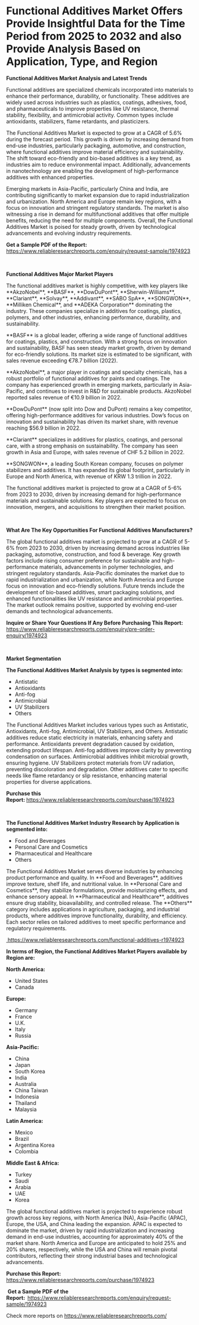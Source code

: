 <p><h1>Functional Additives Market Offers Provide Insightful Data for the Time Period from 2025 to 2032 and also Provide Analysis Based on Application, Type, and Region</h1></p><p><strong>Functional Additives Market Analysis and Latest Trends</strong></p>
<p><p>Functional additives are specialized chemicals incorporated into materials to enhance their performance, durability, or functionality. These additives are widely used across industries such as plastics, coatings, adhesives, food, and pharmaceuticals to improve properties like UV resistance, thermal stability, flexibility, and antimicrobial activity. Common types include antioxidants, stabilizers, flame retardants, and plasticizers.</p><p>The Functional Additives Market is expected to grow at a CAGR of 5.6% during the forecast period. This growth is driven by increasing demand from end-use industries, particularly packaging, automotive, and construction, where functional additives improve material efficiency and sustainability. The shift toward eco-friendly and bio-based additives is a key trend, as industries aim to reduce environmental impact. Additionally, advancements in nanotechnology are enabling the development of high-performance additives with enhanced properties.</p><p>Emerging markets in Asia-Pacific, particularly China and India, are contributing significantly to market expansion due to rapid industrialization and urbanization. North America and Europe remain key regions, with a focus on innovation and stringent regulatory standards. The market is also witnessing a rise in demand for multifunctional additives that offer multiple benefits, reducing the need for multiple components. Overall, the Functional Additives Market is poised for steady growth, driven by technological advancements and evolving industry requirements.</p></p>
<p><strong>Get a Sample PDF of the Report:&nbsp;</strong> <a href="https://www.reliableresearchreports.com/enquiry/request-sample/1974923?utm_campaign=2009&utm_medium=2&utm_source=Github&utm_content=ia&utm_term=30012025&utm_id=functional-additives">https://www.reliableresearchreports.com/enquiry/request-sample/1974923</a></p>
<p>&nbsp;</p>
<p><strong>Functional Additives Major Market Players</strong></p>
<p><p>The functional additives market is highly competitive, with key players like **AkzoNobel**, **BASF**, **DowDuPont**, **Sherwin-Williams**, **Clariant**, **Solvay**, **Addivant**, **SABO SpA**, **SONGWON**, **Milliken Chemical**, and **ADEKA Corporation** dominating the industry. These companies specialize in additives for coatings, plastics, polymers, and other industries, enhancing performance, durability, and sustainability.</p><p>**BASF** is a global leader, offering a wide range of functional additives for coatings, plastics, and construction. With a strong focus on innovation and sustainability, BASF has seen steady market growth, driven by demand for eco-friendly solutions. Its market size is estimated to be significant, with sales revenue exceeding €78.7 billion (2022).</p><p>**AkzoNobel**, a major player in coatings and specialty chemicals, has a robust portfolio of functional additives for paints and coatings. The company has experienced growth in emerging markets, particularly in Asia-Pacific, and continues to invest in R&D for sustainable products. AkzoNobel reported sales revenue of €10.9 billion in 2022.</p><p>**DowDuPont** (now split into Dow and DuPont) remains a key competitor, offering high-performance additives for various industries. Dow’s focus on innovation and sustainability has driven its market share, with revenue reaching $56.9 billion in 2022.</p><p>**Clariant** specializes in additives for plastics, coatings, and personal care, with a strong emphasis on sustainability. The company has seen growth in Asia and Europe, with sales revenue of CHF 5.2 billion in 2022.</p><p>**SONGWON**, a leading South Korean company, focuses on polymer stabilizers and additives. It has expanded its global footprint, particularly in Europe and North America, with revenue of KRW 1.3 trillion in 2022.</p><p>The functional additives market is projected to grow at a CAGR of 5-6% from 2023 to 2030, driven by increasing demand for high-performance materials and sustainable solutions. Key players are expected to focus on innovation, mergers, and acquisitions to strengthen their market position.</p></p>
<p>&nbsp;</p>
<p><strong>What Are The Key Opportunities For Functional Additives Manufacturers?</strong></p>
<p><p>The global functional additives market is projected to grow at a CAGR of 5-6% from 2023 to 2030, driven by increasing demand across industries like packaging, automotive, construction, and food & beverage. Key growth factors include rising consumer preference for sustainable and high-performance materials, advancements in polymer technologies, and stringent regulatory standards. Asia-Pacific dominates the market due to rapid industrialization and urbanization, while North America and Europe focus on innovation and eco-friendly solutions. Future trends include the development of bio-based additives, smart packaging solutions, and enhanced functionalities like UV resistance and antimicrobial properties. The market outlook remains positive, supported by evolving end-user demands and technological advancements.</p></p>
<p><strong>Inquire or Share Your Questions If Any Before Purchasing This Report:</strong> <a href="https://www.reliableresearchreports.com/enquiry/pre-order-enquiry/1974923?utm_campaign=2009&utm_medium=2&utm_source=Github&utm_content=ia&utm_term=30012025&utm_id=functional-additives">https://www.reliableresearchreports.com/enquiry/pre-order-enquiry/1974923</a></p>
<p>&nbsp;</p>
<p><strong>Market Segmentation</strong></p>
<p><strong>The Functional Additives Market Analysis by types is segmented into:</strong></p>
<p><ul><li>Antistatic</li><li>Antioxidants</li><li>Anti-fog</li><li>Antimicrobial</li><li>UV Stabilizers</li><li>Others</li></ul></p>
<p><p>The Functional Additives Market includes various types such as Antistatic, Antioxidants, Anti-fog, Antimicrobial, UV Stabilizers, and Others. Antistatic additives reduce static electricity in materials, enhancing safety and performance. Antioxidants prevent degradation caused by oxidation, extending product lifespan. Anti-fog additives improve clarity by preventing condensation on surfaces. Antimicrobial additives inhibit microbial growth, ensuring hygiene. UV Stabilizers protect materials from UV radiation, preventing discoloration and degradation. Other additives cater to specific needs like flame retardancy or slip resistance, enhancing material properties for diverse applications.</p></p>
<p><strong>Purchase this Report:&nbsp;</strong><a href="https://www.reliableresearchreports.com/purchase/1974923?utm_campaign=2009&utm_medium=2&utm_source=Github&utm_content=ia&utm_term=30012025&utm_id=functional-additives">https://www.reliableresearchreports.com/purchase/1974923</a></p>
<p>&nbsp;</p>
<p><strong>The Functional Additives Market Industry Research by Application is segmented into:</strong></p>
<p><ul><li>Food and Beverages</li><li>Personal Care and Cosmetics</li><li>Pharmaceutical and Healthcare</li><li>Others</li></ul></p>
<p><p>The Functional Additives Market serves diverse industries by enhancing product performance and quality. In **Food and Beverages**, additives improve texture, shelf life, and nutritional value. In **Personal Care and Cosmetics**, they stabilize formulations, provide moisturizing effects, and enhance sensory appeal. In **Pharmaceutical and Healthcare**, additives ensure drug stability, bioavailability, and controlled release. The **Others** category includes applications in agriculture, packaging, and industrial products, where additives improve functionality, durability, and efficiency. Each sector relies on tailored additives to meet specific performance and regulatory requirements.</p></p>
<p><a href="https://www.reliableresearchreports.com/functional-additives-r1974923?utm_campaign=2009&utm_medium=2&utm_source=Github&utm_content=ia&utm_term=30012025&utm_id=functional-additives">&nbsp;https://www.reliableresearchreports.com/functional-additives-r1974923</a></p>
<p><strong>In terms of Region, the Functional Additives Market Players available by Region are:</strong></p>
<p>
    <p> <strong> North America: </strong>
        <ul>
            <li>United States</li>
            <li>Canada</li>
        </ul>
        </p> 
    <p> <strong> Europe: </strong>
        <ul>
            <li>Germany</li>
            <li>France</li>
            <li>U.K.</li>
            <li>Italy</li>
            <li>Russia</li>
        </ul>
        </p> 
    <p> <strong> Asia-Pacific: </strong>
        <ul>
            <li>China</li>
            <li>Japan</li>
            <li>South Korea</li>
            <li>India</li>
            <li>Australia</li>
            <li>China Taiwan</li>
            <li>Indonesia</li>
            <li>Thailand</li>
            <li>Malaysia</li>
        </ul>
        </p> 
    <p> <strong> Latin America: </strong>
        <ul>
            <li>Mexico</li>
            <li>Brazil</li>
            <li>Argentina Korea</li>
            <li>Colombia</li>
        </ul>
        </p> 
    <p> <strong> Middle East & Africa: </strong>
        <ul>
            <li>Turkey</li>
            <li>Saudi</li>
            <li>Arabia</li>
            <li>UAE</li>
            <li>Korea</li>
        </ul>
    </p>
    </p>
<p><p>The global functional additives market is projected to experience robust growth across key regions, with North America (NA), Asia-Pacific (APAC), Europe, the USA, and China leading the expansion. APAC is expected to dominate the market, driven by rapid industrialization and increasing demand in end-use industries, accounting for approximately 40% of the market share. North America and Europe are anticipated to hold 25% and 20% shares, respectively, while the USA and China will remain pivotal contributors, reflecting their strong industrial bases and technological advancements.</p></p>
<p><strong>Purchase this Report: </strong><a href="https://www.reliableresearchreports.com/purchase/1974923?utm_campaign=2009&utm_medium=2&utm_source=Github&utm_content=ia&utm_term=30012025&utm_id=functional-additives">https://www.reliableresearchreports.com/purchase/1974923</a></p>
<p>&nbsp;<strong>Get a Sample PDF of the Report:&nbsp;&nbsp;</strong><a href="https://www.reliableresearchreports.com/enquiry/request-sample/1974923?utm_campaign=2009&utm_medium=2&utm_source=Github&utm_content=ia&utm_term=30012025&utm_id=functional-additives">https://www.reliableresearchreports.com/enquiry/request-sample/1974923</a></p>
<p><strong></strong></p>
<p>Check more reports on <a href="https://www.reliableresearchreports.com/?utm_campaign=2009&utm_medium=2&utm_source=Github&utm_content=ia&utm_term=30012025&utm_id=functional-additives">https://www.reliableresearchreports.com/</a></p>